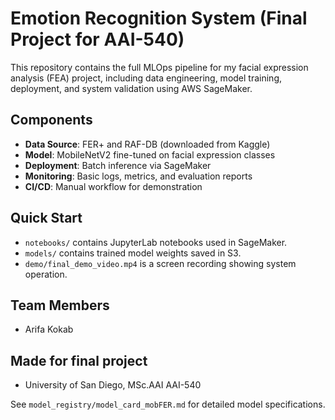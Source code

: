 # Emotion Recognition System (Final Project for AAI-540)

This repository contains the full MLOps pipeline for my facial expression analysis (FEA) project, including data engineering, model training, deployment, and system validation using AWS SageMaker.

## Components
- **Data Source**: FER+ and RAF-DB (downloaded from Kaggle)
- **Model**: MobileNetV2 fine-tuned on facial expression classes
- **Deployment**: Batch inference via SageMaker
- **Monitoring**: Basic logs, metrics, and evaluation reports
- **CI/CD**: Manual workflow for demonstration

## Quick Start
- `notebooks/` contains JupyterLab notebooks used in SageMaker.
- `models/` contains trained model weights saved in S3.
- `demo/final_demo_video.mp4` is a screen recording showing system operation.

## Team Members
- Arifa Kokab

## Made for final project
- University of San Diego, MSc.AAI AAI-540

See `model_registry/model_card_mobFER.md` for detailed model specifications.
